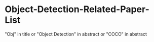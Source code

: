 # Object-Detection-Related-Paper-List
"Obj" in title or "Object Detection" in abstract or "COCO" in abstract
